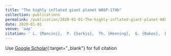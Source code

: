 ```yaml
---
title: "The highly inflated giant planet WASP-174b"
collection: publications
permalink: /publication/2020-01-01-The-highly-inflated-giant-planet-WASP-174b
date: 2020-01-01
venue: 'aap'
citation: ' L. {Mancini},  P. {Sarkis},  Th. {Henning},  G. {Bakos},  D. {Bayliss},  J. {Bento},  W. {Bhatti},  R. {Brahm},  Z. {Csubry},  N. {Espinoza},  J. {Hartman},  A. {Jord{\&apos;a}n},  K. {Penev},  M. {Rabus},  V. {Suc},  M. {de Val-Borro},  G. {Zhou},  G. {Chen},  M. {Damasso},  J. {Southworth},  T. {Tan}, &quot;The highly inflated giant planet WASP-174b.&quot; aap, 2020.'
---
```

Use [Google Scholar](https://scholar.google.com/scholar?q=The+highly+inflated+giant+planet+WASP+174b){:target="_blank"} for full citation